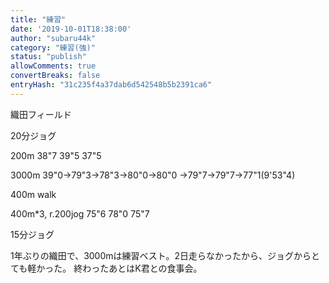 ```yaml
---
title: "練習"
date: '2019-10-01T18:38:00'
author: "subaru44k"
category: "練習(強)"
status: "publish"
allowComments: true
convertBreaks: false
entryHash: "31c235f4a37dab6d542548b5b2391ca6"
---
```

織田フィールド

20分ジョグ

200m
38"7
39"5
37"5

3000m
39"0→79"3→78"3→80"0→80"0
→79"7→79"7→77"1(9'53"4)

400m walk

400m*3, r.200jog
75"6
78"0
75"7

15分ジョグ

1年ぶりの織田で、3000mは練習ベスト。2日走らなかったから、ジョグからとても軽かった。
終わったあとはK君との食事会。
